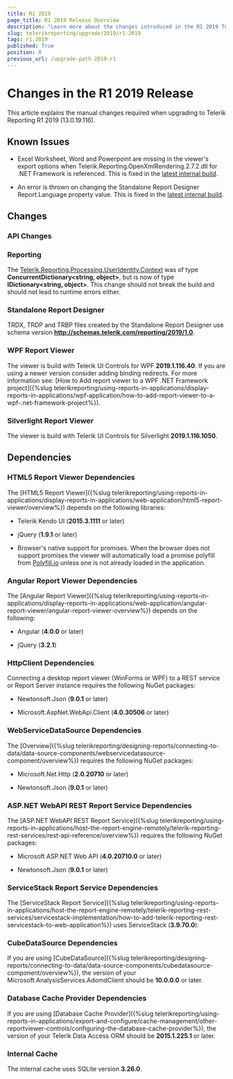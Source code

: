 ```yaml
---
title: R1 2019
page_title: R1 2019 Release Overview 
description: "Learn more about the changes introduced in the R1 2019 Telerik Reporting release, as well as the required dependencies to use each product."
slug: telerikreporting/upgrade/2019/r1-2019
tags: r1,2019
published: True
position: 0
previous_url: /upgrade-path-2019-r1
---
```


# Changes in the R1 2019 Release

This article explains the manual changes required when upgrading to Telerik Reporting R1 2019 (13.0.19.116).

## Known Issues

* Excel Worksheet, Word and Powerpoint are missing in the viewer's export options when Telerik.Reporting.OpenXmlRendering.2.7.2.dll for .NET Framework is referenced. This is fixed in the [latest internal build](https://www.telerik.com/account/product-download?product=REPORTING). 

* An error is thrown on changing the Standalone Report Designer Report.Language property value. This is fixed in the [latest internal build](https://www.telerik.com/account/product-download?product=REPORTING). 

## Changes

### API Changes

### Reporting

The [Telerik.Reporting.Processing.UserIdentity.Context](/reporting/api/Telerik.Reporting.Processing.UserIdentity#Telerik_Reporting_Processing_UserIdentity_Context) was of type __ConcurrentDictionary\<string, object\>__, but is now of type __IDictionary\<string, object\>__. This change should not break the build and should not lead to runtime errors either. 

### Standalone Report Designer

TRDX, TRDP and TRBP files created by the Standalone Report Designer use schema version __http://schemas.telerik.com/reporting/2019/1.0__. 

### WPF Report Viewer

The viewer is build with Telerik UI Controls for WPF __2019.1.116.40__. If you are using a newer version consider adding binding redirects. For more information see: [How to Add report viewer to a WPF .NET Framework project]({%slug telerikreporting/using-reports-in-applications/display-reports-in-applications/wpf-application/how-to-add-report-viewer-to-a-wpf-.net-framework-project%}).

### Silverlight Report Viewer

The viewer is build with Telerik UI Controls for Silverlight __2019.1.116.1050__. 

## Dependencies

### HTML5 Report Viewer Dependencies

The [HTML5 Report Viewer]({%slug telerikreporting/using-reports-in-applications/display-reports-in-applications/web-application/html5-report-viewer/overview%}) depends on the following libraries: 

* Telerik Kendo UI (__2015.3.1111__ or later) 

* jQuery (__1.9.1__ or later) 

* Browser's native support for promises. When the browser does not support promises the viewer will automatically load a promise polyfill from [Polyfill.io](https://polyfill.io) unless one is not already loaded in the application. 

### Angular Report Viewer Dependencies

 The [Angular Report Viewer]({%slug telerikreporting/using-reports-in-applications/display-reports-in-applications/web-application/angular-report-viewer/angular-report-viewer-overview%}) depends on the following:  

* Angular (__4.0.0__ or later) 

* jQuery (__3.2.1__) 

### HttpClient Dependencies

Connecting a desktop report viewer (WinForms or WPF) to a REST service or Report Server instance requires the following NuGet packages: 

* Newtonsoft.Json (__9.0.1__ or later) 

* Microsoft.AspNet.WebApi.Client (__4.0.30506__ or later) 

### WebServiceDataSource Dependencies

The [Overview]({%slug telerikreporting/designing-reports/connecting-to-data/data-source-components/webservicedatasource-component/overview%}) requires the following NuGet packages: 

* Microsoft.Net.Http (__2.0.20710__ or later) 

* Newtonsoft.Json (__9.0.1__ or later) 

### ASP.NET WebAPI REST Report Service Dependencies

The [ASP.NET WebAPI REST Report Service]({%slug telerikreporting/using-reports-in-applications/host-the-report-engine-remotely/telerik-reporting-rest-services/rest-api-reference/overview%}) requires the following NuGet packages: 

* Microsoft ASP.NET Web API (__4.0.20710.0__ or later) 

* Newtonsoft.Json (__9.0.1__ or later) 

### ServiceStack Report Service Dependencies

The [ServiceStack Report Service]({%slug telerikreporting/using-reports-in-applications/host-the-report-engine-remotely/telerik-reporting-rest-services/servicestack-implementation/how-to-add-telerik-reporting-rest-servicestack-to-web-application%}) uses ServiceStack (__3.9.70.0__): 

### CubeDataSource Dependencies

If you are using [CubeDataSource]({%slug telerikreporting/designing-reports/connecting-to-data/data-source-components/cubedatasource-component/overview%}), the version of your Microsoft.AnalysisServices.AdomdClient should be __10.0.0.0__ or later. 

### Database Cache Provider Dependencies

If you are using [Database Cache Provider]({%slug telerikreporting/using-reports-in-applications/export-and-configure/cache-management/other-reportviewer-controls/configuring-the-database-cache-provider%}), the version of your Telerik Data Access ORM should be __2015.1.225.1__ or later. 

### Internal Cache

The internal cache uses SQLite version __3.26.0__. 
